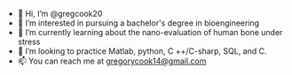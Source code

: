 - 👋 Hi, I’m @gregcook20
- 👀 I’m interested in pursuing a bachelor's degree in bioengineering
- 🌱 I’m currently learning about the nano-evaluation of human bone under stress
- 💞️ I’m looking to practice Matlab, python, C ++/C-sharp, SQL, and C.
- 📫 You can reach me at gregorycook14@gmail.com


